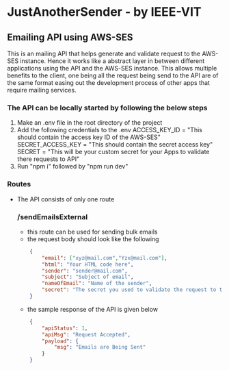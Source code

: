 # JustAnotherSender - by IEEE-VIT
## Emailing API using AWS-SES

This is an mailing API that helps generate and validate request to the
AWS-SES instance. Hence it works like a abstract layer in between different
applications using the API and the AWS-SES instance. This allows multiple
benefits to the client, one being all the request being send to the API are
of the same format easing out the development process of other apps that require
mailing services.

### The API can be locally started by following the below steps
1. Make an .env file in the root directory of the project
2. Add the following credentials to the .env
    ACCESS_KEY_ID = "This should contain the access key ID of the AWS-SES"
    SECRET_ACCESS_KEY = "This should contain the secret access key"
    SECRET = "This will be your custom secret for your Apps to validate there requests to API"
3. Run "npm i" followed by "npm run dev"

### Routes 
- The API consists of only one route
    ### /sendEmailsExternal
    - this route can be used for sending bulk emails
    - the request body should look like the following

    ```json
        {
            "email": ["xyz@mail.com","Yzx@mail.com"],
            "html": "Your HTML code here",
            "sender": "sender@mail.com",
            "subject": "Subject of email",
            "nameOfEmail": "Name of the sender",
            "secret": "The secret you used to validate the request to the API"
        }
    ```

    - the sample response of the API is given below

    ```json
        {
            "apiStatus": 1,
            "apiMsg": "Request Accepted",
            "payload": {
                "msg": "Emails are Being Sent"
            }
        }
    ```